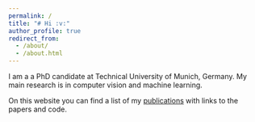 ```yaml
---
permalink: /
title: "# Hi :v:"
author_profile: true
redirect_from: 
  - /about/
  - /about.html
---
```


I am a a PhD candidate at Technical University of Munich, Germany. My main research is in computer vision and machine learning.  

On this website you can find a list of my [publications](https://blueblue4.github.io/publications/) with links to the papers and code.